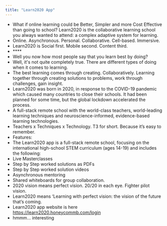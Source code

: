 ```yaml
---
title: "Learn2020 App"
---
```


- What if online learning could be Better, Simpler and more Cost Effective than going to school? Learn2020 is the collaborative learning school you always wanted to attend: a complex adaptive system for learning.<span id='N7kDgpabj'/>
- Online. Asynchronous. Personal. Collaborative. Cell-based. Immersive.<span id='PUQcpumOj'/>
- Learn2020 is Social first. Mobile second. Content third.<span id='ByDh6tDpN'/>
- ****<span id='x7ZPKEVvy'/>
- Well you now how most people say that you learn best by doing?<span id='Ap2Io24GZ'/>
- Well, it's not quite completely true. There are different types of doing when it comes to learning.<span id='VOD4hwKY5'/>
- The best learning comes through creating. Collaboratively. Learning together through creating solutions to problems, work through challenges, gain insight.<span id='-VZPoYjgD'/>
- Learn2020 was born in 2020, in response to the COVID-19 pandemic which caused many countries to close their schools. It had been planned for some time, but the global lockdown accelerated the process.<span id='2YYDttGPk'/>
- A full-stack remote school with the world-class teachers, world-leading learning techniques and neuroscience-informed, evidence-based learning technologies.<span id='A0Mm2iaqF'/>
- Teachers x Techniques x Technology. T3 for short. Because it’s easy to remember.<span id='2uM0HxNoZ'/>
- Features:<span id='8Qn-3Rcyx'/>
- The Learn2020 app is a full-stack remote school, focusing on the international high-school STEM curriculum (ages 14-19) and includes the following:<span id='Dpd4hOVH9'/>
- Live Masterclasses<span id='r7U8RiaUV'/>
- Step by Step worked solutions as PDFs<span id='1U-9P4i3G'/>
- Step by Step worked solution videos<span id='jImUX7lw1'/>
- Asynchronous mentoring<span id='TXTR7EWeB'/>
- Shared whiteboards for group collaboration.<span id='vPufaEY9w'/>
- 2020 vision means perfect vision. 20/20 in each eye. Fighter pilot vision.<span id='TBIna3w7X'/>
- Learn2020 means ‘Learning with perfect vision: the vision of the future that’s coming.<span id='e0hgZiPbH'/>
- Learn2020 app website is here https://learn2020.honeycommb.com/login<span id='ro3Ikk3yb'/>
- hmmm... interesting<span id='TnTpl4cSp'/>
